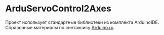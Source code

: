 # ArduServoControl2Axes

Проект использует стандартные библиотеки из комплекта ArduinoIDE. Справочные материалы по синтаксису [Arduino.ru](http://arduino.ru/).
